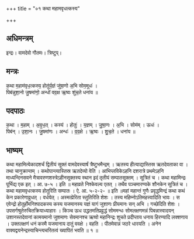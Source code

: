 +++
title = "०१ कथा महामवृधत्कस्य"

+++
## अधिमन्त्रम्
इन्द्रः। वामदेवो गौतमः। त्रिष्टुप्।

## मन्त्रः
क॒था म॒हाम॑वृध॒त्कस्य॒ होतु॑र्य॒ज्ञं जु॑षा॒णो अ॒भि सोम॒मूधः॑ ।  
पिब॑न्नुशा॒नो जु॒षमा॑णो॒ अन्धो॑ वव॒क्ष ऋ॒ष्वः शु॑च॒ते धना॑य ॥

## पदपाठः
क॒था । म॒हाम् । अ॒वृ॒ध॒त् । कस्य॑ । होतुः॑ । य॒ज्ञम् । जु॒षा॒णः । अ॒भि । सोम॑म् । ऊधः॑ ।  
पिब॑न् । उ॒शा॒नः । जु॒षमा॑णः । अन्धः॑ । व॒व॒क्षे । ऋ॒ष्वः । शु॒च॒ते । धना॑य ॥

## भाष्यम्
कथा महामित्येकादशर्चं द्वितीयं सूक्तं वामदेवस्यार्षं त्रैष्टुभमैन्द्रम् । ऋतस्य हीत्याद्यास्तिस्र ऋतदेवताका वा । तथा चानुक्रान्तम् । कथोपान्त्यास्तिस्र ऋतदेव्यो वेति । आभिप्लविकेऽहनि दशरात्रे प्रथमेऽहनि माध्यन्दिनसवने मैत्रावरुणशस्त्रेऽहीनसूक्तस्य स्थान इदं तृतीयं सम्पातसूक्तम् । सूत्रितं च । कथा महामिन्द्रः पूर्भिद्य एक इत् । आ. ७-५ । इति ॥ महाव्रते निश्केवल्य एतत् । तथैव पञ्चमारण्यके शौनकेन सूत्रितं च । कथा महामवृधत्कस्य होतुरिति सम्पातः । ऐ. आ. ५-२-२- ॥ इति ॥महां महान्तं गुणैः प्रवृद्धमिन्द्रं कथा कथं केन प्रकारेणाव्रुधत् । वर्धयेत् । अस्मत्प्रेरिता स्तुतिरिति शेशः । तस्य महिम्नोऽतिमहत्त्वादिति भावः । स एवेन्द्रो होतुर्होमनिश्पादकस्य कस्य यजमानस्य यज्ञं यागं जुशाणः प्रीयमानः सन् अभि । गच्छेदिति शेशः । उपसर्गश्रुतेरुचितक्रियाध्याहारः । किञ्च ऊध उद्धतमतिप्रव्रुद्धं सोममन्धः सोमलक्षणमन्नं पिबन्नास्वादयन् उशानस्तदेवानां कामयमानो जुशमाणः सेवमानश्च ऋष्वो महानिन्द्रः शुचते प्रदीप्ताय धनाय हिरण्यादि लक्शणाय । उक्तलक्षणं धनं कस्मै यजमानाय दातुं ववक्षे । वहति । पीतमेवान्नं जठरे धारयति । अनेन वाक्यद्वयनेन्द्रस्याचिन्त्यचरितत्वं ख्यापितं भवति ॥ १ ॥